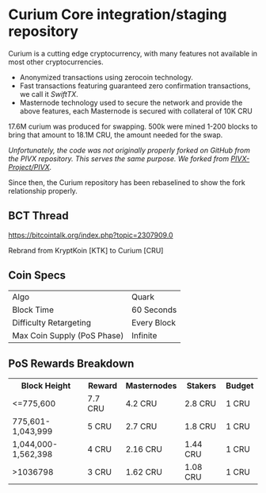 Curium Core integration/staging repository
=====================================

Curium is a cutting edge cryptocurrency, with many features not available in most other cryptocurrencies.
- Anonymized transactions using zerocoin technology.
- Fast transactions featuring guaranteed zero confirmation transactions, we call it _SwiftTX_.
- Masternode technology used to secure the network and provide the above features, each Masternode is secured
  with collateral of 10K CRU

17.6M curium was produced for swapping. 500k were mined 1-200 blocks to bring that amount to 18.1M CRU, the amount needed for the swap.

_Unfortunately, the code was not originally properly forked on GitHub from the PIVX repository. This serves the same purpose. We forked from [PIVX-Project/PIVX](https://github.com/PIVX-Project/PIVX/)._

Since then, the Curium repository has been rebaselined to show the fork relationship properly.

## BCT Thread ##

https://bitcointalk.org/index.php?topic=2307909.0

Rebrand from KryptKoin [KTK] to Curium [CRU]

## Coin Specs ##
<table>
<tr><td>Algo</td><td>Quark</td></tr>
<tr><td>Block Time</td><td>60 Seconds</td></tr>
<tr><td>Difficulty Retargeting</td><td>Every Block</td></tr>
<tr><td>Max Coin Supply (PoS Phase)</td><td>Infinite</td></tr>
</table>

## PoS Rewards Breakdown ##

<table>
<th>Block Height</th><th>Reward</th><th>Masternodes</th><th>Stakers</th><th>Budget</th>
<tr><td><=775,600</td><td>7.7 CRU</td><td>4.2 CRU</td><td>2.8 CRU</td><td>1 CRU</td></tr>
<tr><td>775,601-1,043,999</td><td>5 CRU</td><td>2.7 CRU</td><td>1.8 CRU</td><td>1 CRU</td></tr>
<tr><td>1,044,000-1,562,398</td><td>4 CRU</td><td>2.16 CRU</td><td>1.44 CRU</td><td>1 CRU</td></tr>
<tr><td>>1036798</td><td>3 CRU</td><td>1.62 CRU</td><td>1.08 CRU</td><td>1 CRU</td></tr>
</table>
